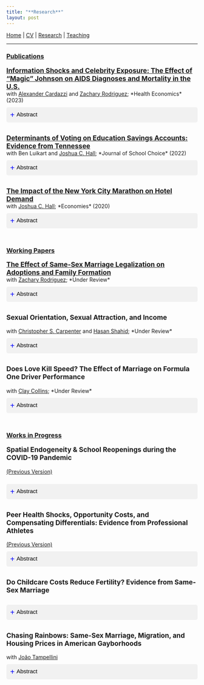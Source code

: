 ```yaml
---
title: "**Research**"
layout: post
---
```


<a href="https://joshmartinecon.github.io/" target="_blank" rel="noopener noreferrer">Home</a> | 
<a href="https://github.com/joshmartinecon/quarto-cv/blob/main/joshmartin_cv.pdf" target="_blank" rel="noopener noreferrer">CV</a> | 
<a href="https://joshmartinecon.github.io/research.html" target="_blank" rel="noopener noreferrer">Research</a> | 
<a href="https://joshmartinecon.github.io/teaching.html" target="_blank" rel="noopener noreferrer">Teaching</a> 

---

<style>
button.accordion-button {
  background-color: #f1f1f1;
  color: black;
  cursor: pointer;
  padding: 10px;
  width: 100%;
  border: none;
  text-align: left;
  outline: none;
  font-size: 15px;
  transition: 0.4s;
  border-radius: 5px;
  margin: 10px 0;
}

button.accordion-button.active, button.accordion-button:hover {
  background-color: #ccc;
}

button.accordion-button:before {
  content: "+ ";
  font-size: 20px;
  color: blue;
  line-height: 20px;
  float: left;
  margin-right: 5px;
}

button.accordion-button.active:before {
  content: "- ";
}
</style>

<script>
function toggleAccordion(element) {
  var content = element.nextElementSibling;
  if (content.style.display === 'none' || content.style.display === '') {
    content.style.display = 'block';
    element.classList.add("active");
  } else {
    content.style.display = 'none';
    element.classList.remove("active");
  }
}
</script>

<style>
.spacer {
     margin-bottom: 1cm;
  }
</style>

<script>
document.addEventListener("DOMContentLoaded", function() {
  var links = document.querySelectorAll('a');
  for (var i = 0; i < links.length; i++) {
    // Check if the href attribute is not just "#", which is used for the copy email function
    if (links[i].href !== "#" && !links[i].href.startsWith('mailto:') &&
        links[i].href !== "https://joshmartinecon.github.io" &&
        links[i].href !== "https://joshmartinecon.github.io/research.html" &&
        links[i].href !== "https://joshmartinecon.github.io/teaching.html") {
      links[i].target = '_blank';
      links[i].rel = 'noopener noreferrer';
    }
  }
});
</script>

### <ins>**Publications**<ins>

<div class="column-container" style="display: flex; width: 100%; margin-bottom: 20px;">
<div class="text-column" style="flex: 1 0 100%;">
<p style="margin:0;">
<a style="font-size:125%; font-weight:bold" href="https://doi.org/10.1002/hec.4712" target="_blank" rel="noopener noreferrer">
Information Shocks and Celebrity Exposure: The Effect of “Magic” Johnson on AIDS Diagnoses and Mortality in the U.S.
</a> <br>
with <a href="https://alexcardazzi.github.io/" target="_blank" rel="noopener noreferrer">Alexander Cardazzi</a> and <a href="https://sites.google.com/view/zacharyrodriguez/home" target="_blank" rel="noopener noreferrer">Zachary Rodriguez</a>; *Health Economics* (2023)
</p>
<button class="accordion-button" onclick="toggleAccordion(this)">Abstract</button>
<div style="display: none; background-color: #f9f9f9; padding: 10px;">
We present evidence that Earvin “Magic” Johnson's announcement that he contracted HIV served as a public-health catalyst for rapidly correcting the public's understanding of who was at risk of infection. Using a novel identification strategy, we present evidence that there was a large but temporary increase in the number of AIDS diagnoses for heterosexual men following the announcement. This effect was concentrated in areas with greater prior exposure to Johnson. We show that these men were both more likely to have been diagnosed via a formal blood test and less likely to die within 1 decade of their initial diagnosis—suggesting that Johnson's announcement caused an intertemporal substitution in testing which prolonged patients' lifespans as a result of earlier access to medical care. We estimate that Johnson's announcement caused approximately 800 additional heterosexual males in the United States in metropolitan statistical areas with National Basketball Association franchises men to discover their underlying AIDS diagnosis and, of whom, were more likely to live at least 1 decade beyond their initial diagnosis date.
</div>
</div>
</div>

<div class="column-container" style="display: flex; width: 100%; margin-bottom: 20px;">
<div class="text-column" style="flex: 1;">
<p style="margin:0;">
<a style="font-size:125%; font-weight:bold" href="https://doi.org/10.1080/15582159.2022.2132589" target="_blank" rel="noopener noreferrer">
Determinants of Voting on Education Savings Accounts: Evidence from Tennessee
</a> <br> with Ben Luikart and <a href="https://sites.google.com/site/joshuachall/" target="_blank" rel="noopener noreferrer">Joshua C. Hall</a>; *Journal of School Choice* (2022)
</p>
<button class="accordion-button" onclick="toggleAccordion(this)">Abstract</button>
<div style="display: none; background-color: #f9f9f9; padding: 10px;">
Tennessee passed voucher-style Education Savings Account (ESA) legislation in 2019. We analyze the roll call vote in the Tennessee House to better understand the role of constituent, legislator, and special interest influences on support for school choice. This is accomplished using a binary probit model with legislator vote as the dependent variable. We find that legislator voting behavior in this context is most significantly determined by party affiliation and the presence of campaign funding from the Tennessee Education Association (TEA) rather than the demographic characteristics of their constituents.
</div>
</div>
</div>

<div class="column-container" style="display: flex; width: 100%; margin-bottom: 20px;">
<div class="text-column" style="flex: 1;">
<p style="margin:0;">
<a style="font-size:125%; font-weight:bold" href="https://doi.org/10.3390/economies8040089" target="_blank" rel="noopener noreferrer">
The Impact of the New York City Marathon on Hotel Demand
</a> <br> with <a href="https://sites.google.com/site/joshuachall/" target="_blank" rel="noopener noreferrer">Joshua C. Hall</a>; *Economies* (2020)
</p>
<button class="accordion-button" onclick="toggleAccordion(this)">Abstract</button>
<div style="display: none; background-color: #f9f9f9; padding: 10px;">
Daily hotel data are employed, along with information on prices, revenue, demand and hotel occupancy, to analyze part of the local economic impact of the annual New York City (NYC) Marathon. As the largest competitive race in the world, the marathon attracts domestic and international competitors and spectators. The cancellation of the 2012 marathon due to Hurricane Sandy was estimated to lead to an increase of 4000 hotel nights as well as a 10% increase in the average daily room rate. Taken together, this is associated with a USD 3 million increase in hotel revenue. The results suggest a significantly lower local economic impact of the race than previously thought.
</div>
</div>
</div>

<p class="spacer">
</p>

### <ins>**Working Papers**<ins>

<div class="column-container" style="display: flex; width: 100%; margin-bottom: 20px;">
<div class="text-column" style="flex: 1;">
<p style="margin:0;">
<a style="font-size:125%; font-weight:bold" href="https://github.com/joshmartinecon/joshmartinecon.github.io/blob/main/research/working%20papers/ssm%20adoptions.pdf" target="_blank" rel="noopener noreferrer">
The Effect of Same-Sex Marriage Legalization on Adoptions and Family Formation
</a> <br> with <a href="https://sites.google.com/view/zacharyrodriguez/home" target="_blank" rel="noopener noreferrer">Zachary Rodriguez</a>; *Under Review*
</p>
<button class="accordion-button" onclick="toggleAccordion(this)">Abstract</button>
<div style="display: none; background-color: #f9f9f9; padding: 10px;">
The stability and availability of legal rights are known to be crucial factors influencing investment decisions. In this paper, we extend this framework to the family by estimating the impact of same-sex marriage (SSM) legalization on the demand for households’ most significant investment – children. To do so, we employ a stacked difference-in-differences estimator, which leverages the differential timing of these laws across states. Using highly detailed, case-level data of nearly 20 million children in the foster care system from 1995-2019, we demonstrate that SSM led to substantial increases in the annual number of adoptions. Same-sex households drive this effect. Secondary analyses highlight the role of uncertainty reductions as an important mechanism – particularly through these laws’ granting of presumptive joint parental rights.
</div>
</div>
</div>

<div class="column-container" style="width: 100%; margin-bottom: 20px;">
<div class="text-column" style="flex: 1;">
<p style="font-size:125%; font-weight:bold;">
Sexual Orientation, Sexual Attraction, and Income
</p>
with <a href="https://sites.google.com/site/kittcarpenter/" target="_blank" rel="noopener noreferrer">Christopher S. Carpenter</a> and <a href="https://www.hasanshahidecon.com/" target="_blank" rel="noopener noreferrer">Hasan Shahid</a>; *Under Review*
<button class="accordion-button" onclick="toggleAccordion(this)">Abstract</button>
<div style="display: none; background-color: #f9f9f9; padding: 10px;">
We provide new evidence on sexual orientation, sexual attraction, and income using data from the 2015-21 National Survey on Drug Use and Health (NSDUH). These data ask individuals about both orientation and attraction, allowing us to describe a sexual minority group that has been hidden in prior research: people who identify as heterosexual but who concurrently report some same-sex attraction. We show that this population is much larger than the sample of self-identified gay, lesbian, or bisexual people, and we show that relative to heterosexual people who report exclusively different-sex attraction, heterosexual people who report some same-sex attraction are younger, less likely to be married, and much more highly educated. We document that, controlling for observables, heterosexual men who report same-sex attraction experience robust and statistically significant employment and income penalties relative to heterosexual men who are exclusively different-sex attracted. These penalties are larger for non-Hispanic White men than for non-Hispanic Black men. We find no similar penalty for heterosexual women who report some same-sex attraction. Our results indicate that prior research has overlooked one of the largest groups of sexual minorities – heterosexual people who report some same-sex attraction – who experience systematically different economic outcomes than heterosexual individuals who are exclusively different-sex attracted.
</div>
</div>
</div>

<div class="column-container" style="width: 100%; margin-bottom: 20px;">
<div class="text-column" style="flex: 1;">
<p style="font-size:125%; font-weight:bold">
Does Love Kill Speed? The Effect of Marriage on Formula One Driver Performance
</p>
with <a href="https://www.claygcollins.com/" target="_blank" rel="noopener noreferrer">Clay Collins</a>; *Under Review*
<button class="accordion-button" onclick="toggleAccordion(this)">Abstract</button>
<div style="display: none; background-color: #f9f9f9; padding: 10px;">
This paper provides an empirical test of how life events, in this case, marriage, can affect player performance in a high-risk environment. Using hand-collected data on the marital status of Formula One drivers, we test whether married drivers take fewer risks and drive more conservatively during qualifying periods. Using a variety of estimation methods to test short- and long-term effects of changes in marital status, we find no evidence that "love is the enemy of speed". Married drivers see no changes in performance after their wedding dates, nor are they discriminated against and exit the sport earlier.
</div>
</div>
</div>

<p class="spacer">
</p>

### <ins>**Works in Progress**<ins> 

<div class="column-container" style="width: 100%; margin-bottom: 20px;">
<div class="text-column" style="flex: 1;">
<p style="font-size:125%; font-weight:bold">
Spatial Endogeneity & School Reopenings during the COVID-19 Pandemic
</p>
<a href="https://github.com/joshmartinecon/joshmartinecon.github.io/blob/main/research/working%20papers/school%20reopenings.pdf" target="_blank" rel="noopener noreferrer">(Previous Version)</a>
</p>
<button class="accordion-button" onclick="toggleAccordion(this)">Abstract</button>
<div style="display: none; background-color: #f9f9f9; padding: 10px;">
This paper explores the role that teacher union strength played in the reopening decisions of public schools in Connecticut throughout the '20-'21 academic school year. To do so, I construct a measure of union strength that combines the number of pages in a union's collective bargaining agreement with a text analysis that measures the expansiveness of their contract's leave policies. I find that school districts with strong unions were less likely to offer in-person classes throughout the 2020-2021 academic year. However, this effect becomes insignificant when accounting for the local incidence of COVID-19. Instead, I find that differences in the vote share of the democratic presidential nominee of 2020 and the number of COVID-19 cases were stronger predictors of reopening decisions. The results contradict the consensus within the literature that unions and political attitudes prevented schools from reopening. These results suggest that using more geographically granular data and a longer time horizon to define reopening decisions describes the differences in results.
</div>
</div>
</div>

<div class="column-container" style="width: 100%; margin-bottom: 20px;">
<div class="text-column" style="flex: 1;">
<p style="font-size:125%; font-weight:bold">
Peer Health Shocks, Opportunity Costs, and Compensating Differentials: Evidence from Professional Athletes
</p>
<a href="https://github.com/joshmartinecon/joshmartinecon.github.io/blob/main/research/working%20papers/cte%20and%20retirement.pdf" target="_blank" rel="noopener noreferrer">(Previous Version)</a>
<button class="accordion-button" onclick="toggleAccordion(this)">Abstract</button>
<div style="display: none; background-color: #f9f9f9; padding: 10px;">
Extensive research has documented an inverse relationship between workers’ wages and the overall desirability of their workplace. This paper extends this framework to examine how workers respond to peer health shocks related to continued workplace participation under conditions of monopsony power. By leveraging exogenous assignment of workers to different firms within the National Football and Hockey Leagues, I analyze differences in the employment outcomes of characteristically similar athletes who differ only in their exposure to a coworker who died of chronic traumatic encephalopathy. I demonstrate that football players negotiate shorter contracts following this exposure but are not immediately less likely to retire whereas treated hockey players see sharp increases in retirement. The differences in these labor supply responses are driven by athletes’ opportunity costs such as expected foregone earnings and college degree completion. Neither the length of time as coworkers, specialization similarities, nor the number of prior workplace injuries provide additional explanatory power.
</div>
</div>
</div>


<div class="column-container" style="width: 100%; margin-bottom: 20px;">
<div class="text-column" style="flex: 1;">
<p style="font-size:125%; font-weight:bold">
Do Childcare Costs Reduce Fertility? Evidence from Same-Sex Marriage
</p>
<button class="accordion-button" onclick="toggleAccordion(this)">Abstract</button>
<div style="display: none; padding: 10px;">
A growing body of research has documented the growing gap between individuals' idealized and realized fertility outcomes in high-income countries. This paper contributes to this literature by analyzing how childcare costs constrain fertility in the United States. To do so, I combine a novel measure of local childcare cost burden with county-level estimates from a triple difference model, which measures changes in the number of children within the household due to same-sex marriage legalization (SSM). The results demonstrate that childcare costs significantly reduce the number of children within the household. Extensive margin changes drive this effect, revealing that the cost of raising children is significantly more binding for the fertility decisions for subsequent children than for first-borns.
</div>
</div>
</div>

<div class="column-container" style="width: 100%; margin-bottom: 20px;">
<div class="text-column" style="flex: 1;">
<p style="font-size:125%; font-weight:bold">
Chasing Rainbows: Same-Sex Marriage, Migration, and Housing Prices in American Gayborhoods
</p>
with <a href="https://www.joaotampellini.com/" target="_blank" rel="noopener noreferrer">João Tampellini</a>
<button class="accordion-button" onclick="toggleAccordion(this)">Abstract</button>
<div style="display: none; background-color: #f9f9f9; padding: 10px;">
Social scientists have long studied the residential enclaves of minoritized groups. This paper examines changes in estimated amenity values within American gayborhoods using geographically localized data over 60 years. We use a difference-in-differences design comparing gayborhoods to adjacent neighborhoods within the same city and document that the rent-to-income ratio for these neighborhoods is v-shaped over time – declining largely during the peak of the AIDS crisis in the 1990s before sharply rebounding in the 2010s. To better understand the factors impacting this increase, we exploit the staggered treatment timing of same-sex marriage laws across states. We find that marriage equality laws increase both the number and share of different-sex households residing within the gayborhood which drives up the price of housing. This increase in the price of housing displaces renters in cities with inelastic housing supply.
</div>
</div>
</div>
